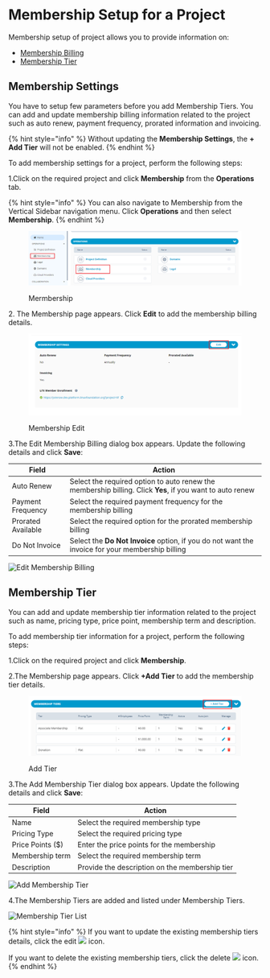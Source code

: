 # Membership Setup for a Project

Membership setup of project allows you to provide information on:

* [Membership Billing](membership-setup-for-a-project.md#billing-information)
* [Membership Tier](membership-setup-for-a-project.md#membership-tier)

## Membership Settings <a href="#billing-information" id="billing-information"></a>

You have to setup few parameters before you add Membership Tiers. You can add and update membership billing information related to the project such as auto renew, payment frequency, prorated information and invoicing.

{% hint style="info" %}
Without updating the **Membership Settings**, the **+ Add Tier** will not be enabled.
{% endhint %}

To add membership settings for a project, perform the following steps:

1.Click on the required project and click **Membership** from the **Operations** tab.

{% hint style="info" %}
You can also navigate to Membership from the Vertical Sidebar navigation menu. Click **Operations** and then select **Membership**.
{% endhint %}

<figure><img src="../../.gitbook/assets/Member.png" alt=""><figcaption><p>Mermbership</p></figcaption></figure>

2\. The Membership page appears. Click **Edit** to add the membership billing details.

<figure><img src="../../.gitbook/assets/Mem Edit.png" alt=""><figcaption><p>Membership Edit</p></figcaption></figure>

3.The Edit Membership Billing dialog box appears. Update the following details and click **Save**:

| **Field**          | **Action**                                                                                                |
| ------------------ | --------------------------------------------------------------------------------------------------------- |
| Auto Renew         | Select the required option to auto renew the membership billing. Click **Yes**, if you want to auto renew |
| Payment Frequency  | Select the required payment frequency for the membership billing                                          |
| Prorated Available | Select the required option for the prorated membership billing                                            |
| Do Not Invoice     | Select the **Do Not Invoice** option, if you do not want the invoice for your membership billing          |

![Edit Membership Billing](../../.gitbook/assets/Edit\_Membership\_Billing.png)

## Membership Tier

You can add and update membership tier information related to the project such as name, pricing type, price point, membership term and description.

To add membership tier information for a project, perform the following steps:

1.Click on the required project and click **Membership**.

2.The Membership page appears. Click **+Add Tier** to add the membership tier details.

<figure><img src="../../.gitbook/assets/Add Tier.png" alt=""><figcaption><p>Add Tier </p></figcaption></figure>

3.The Add Membership Tier dialog box appears. Update the following details and click **Save**:

| **Field**        | **Action**                                     |
| ---------------- | ---------------------------------------------- |
| Name             | Select the required membership type            |
| Pricing Type     | Select the required pricing type               |
| Price Points ($) | Enter the price points for the membership      |
| Membership term  | Select the required membership term            |
| Description      | Provide the description on the membership tier |

![Add Membership Tier](../../.gitbook/assets/Add\_Membership\_Tier.png)

4.The Membership Tiers are added and listed under Membership Tiers.

![Membership Tier List](../../.gitbook/assets/MS\_Tier.png)

{% hint style="info" %}
If you want to update the existing membership tiers details, click the edit ![](../../.gitbook/assets/Edit\_Icon.png) icon.

If you want to delete the existing membership tiers, click the delete ![](../../.gitbook/assets/Delete\_Icon.png) icon.
{% endhint %}
